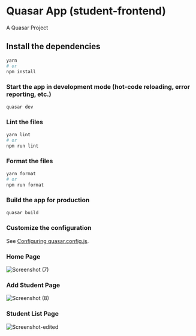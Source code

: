 # Quasar App (student-frontend)

A Quasar Project

## Install the dependencies
```bash
yarn
# or
npm install
```

### Start the app in development mode (hot-code reloading, error reporting, etc.)
```bash
quasar dev
```


### Lint the files
```bash
yarn lint
# or
npm run lint
```


### Format the files
```bash
yarn format
# or
npm run format
```



### Build the app for production
```bash
quasar build
```

### Customize the configuration
See [Configuring quasar.config.js](https://v2.quasar.dev/quasar-cli-vite/quasar-config-js).


### Home Page
![Screenshot (7)](https://user-images.githubusercontent.com/112586484/219858103-66afe9ec-435c-4d60-8110-bcbb06a70744.png)


### Add Student Page
![Screenshot (8)](https://user-images.githubusercontent.com/112586484/219859640-8b3f314e-458b-4f03-85cd-bf94e3f8b7b2.png)

### Student List Page
![Screenshot-edited](https://user-images.githubusercontent.com/112586484/219864349-de3beec8-4c03-4bc7-a72f-5446a90faadf.jpg)
